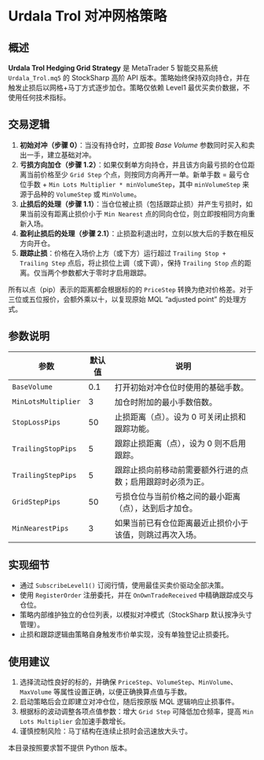 # Urdala Trol 对冲网格策略

## 概述
**Urdala Trol Hedging Grid Strategy** 是 MetaTrader 5 智能交易系统 `Urdala_Trol.mq5` 的 StockSharp 高阶 API 版本。策略始终保持双向持仓，并在触发止损后以网格+马丁方式逐步加仓。策略仅依赖 Level1 最优买卖价数据，不使用任何技术指标。

## 交易逻辑
1. **初始对冲（步骤 0）**：当没有持仓时，立即按 *Base Volume* 参数同时买入和卖出一手，建立基础对冲。
2. **亏损方向加仓（步骤 1.2）**：如果仅剩单方向持仓，并且该方向最亏损的仓位距离当前价格至少 `Grid Step` 个点，则按同方向再开一单。新单手数 = 最亏仓位手数 + `Min Lots Multiplier * minVolumeStep`，其中 `minVolumeStep` 来源于品种的 `VolumeStep` 或 `MinVolume`。
3. **止损后的处理（步骤 1.1）**：当仓位被止损（包括跟踪止损）并产生亏损时，如果当前没有距离止损价小于 `Min Nearest` 点的同向仓位，则立即按相同方向重新入场。
4. **盈利止损后的处理（步骤 2.1）**：止损盈利退出时，立刻以放大后的手数在相反方向开仓。
5. **跟踪止损**：价格在入场价上方（或下方）运行超过 `Trailing Stop + Trailing Step` 点后，将止损位上调（或下调），保持 `Trailing Stop` 点的距离。仅当两个参数都大于零时才启用跟踪。

所有以点（pip）表示的距离都会根据标的的 `PriceStep` 转换为绝对价格差。对于三位或五位报价，会额外乘以十，以复现原始 MQL “adjusted point” 的处理方式。

## 参数说明
| 参数 | 默认值 | 说明 |
|------|--------|------|
| `BaseVolume` | 0.1 | 打开初始对冲仓位时使用的基础手数。 |
| `MinLotsMultiplier` | 3 | 加仓时附加的最小手数倍数。 |
| `StopLossPips` | 50 | 止损距离（点）。设为 0 可关闭止损和跟踪功能。 |
| `TrailingStopPips` | 5 | 跟踪止损距离（点），设为 0 则不启用跟踪。 |
| `TrailingStepPips` | 5 | 跟踪止损向前移动前需要额外行进的点数；启用跟踪时必须为正。 |
| `GridStepPips` | 50 | 亏损仓位与当前价格之间的最小距离（点），达到后才加仓。 |
| `MinNearestPips` | 3 | 如果当前已有仓位距离最近止损价小于该值，则跳过再次入场。 |

## 实现细节
- 通过 `SubscribeLevel1()` 订阅行情，使用最佳买卖价驱动全部决策。
- 使用 `RegisterOrder` 注册委托，并在 `OnOwnTradeReceived` 中精确跟踪成交与仓位。 
- 策略内部维护独立的仓位列表，以模拟对冲模式（StockSharp 默认按净头寸管理）。
- 止损和跟踪逻辑由策略自身触发市价单实现，没有单独登记止损委托。

## 使用建议
1. 选择流动性良好的标的，并确保 `PriceStep`、`VolumeStep`、`MinVolume`、`MaxVolume` 等属性设置正确，以便正确换算点值与手数。
2. 启动策略后会立即建立对冲仓位，随后按原版 MQL 逻辑响应止损事件。
3. 根据标的波动调整各项点值参数：增大 `Grid Step` 可降低加仓频率，提高 `Min Lots Multiplier` 会加速手数增长。
4. 谨慎控制风险：马丁结构在连续止损时会迅速放大头寸。

本目录按照要求暂不提供 Python 版本。
